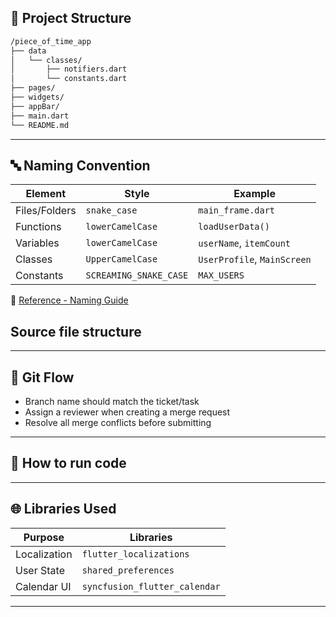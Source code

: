 ## 📁 Project Structure

```bash
/piece_of_time_app
├── data
│   └── classes/
│       ├── notifiers.dart
│       └── constants.dart
├── pages/
├── widgets/
├── appBar/
├── main.dart
└── README.md

```

----
## 🔤 Naming Convention

| Element       | Style                  | Example                     |
| ------------- | ---------------------- | --------------------------- |
| Files/Folders | `snake_case`           | `main_frame.dart`           |
| Functions     | `lowerCamelCase`       | `loadUserData()`            |
| Variables     | `lowerCamelCase`       | `userName`, `itemCount`     |
| Classes       | `UpperCamelCase`       | `UserProfile`, `MainScreen` |
| Constants     | `SCREAMING_SNAKE_CASE` | `MAX_USERS`                 |

🔗 [Reference - Naming Guide](https://dalgonakit.tistory.com/115)


## Source file structure


---
## 🔀 Git Flow

- Branch name should match the ticket/task
- Assign a reviewer when creating a merge request
- Resolve all merge conflicts before submitting
---
## 🔧 How to run code 


---
## 🌐 Libraries Used

| Purpose      | Libraries                     |
| ------------ | ----------------------------- |
| Localization | `flutter_localizations`       |
| User State   | `shared_preferences`          |
| Calendar UI  | `syncfusion_flutter_calendar` |

---
